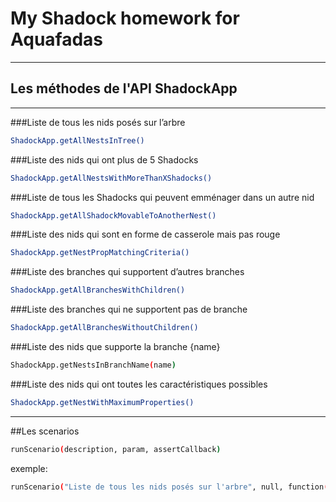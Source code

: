 
My Shadock homework for Aquafadas
=================================
 ---------

## Les méthodes de l'API ShadockApp
------------
###Liste de tous les nids posés sur l’arbre

 ```sh
ShadockApp.getAllNestsInTree()
 ```
###Liste des nids qui ont plus de 5 Shadocks
 ```sh
ShadockApp.getAllNestsWithMoreThanXShadocks()
 ```
###Liste de tous les Shadocks qui peuvent emménager dans un autre nid
```sh
ShadockApp.getAllShadockMovableToAnotherNest()
 ```
###Liste des nids qui sont en forme de casserole mais pas rouge
```sh
ShadockApp.getNestPropMatchingCriteria()
 ```
###Liste des branches qui supportent d’autres branches
```sh
ShadockApp.getAllBranchesWithChildren()
 ```
###Liste des branches qui ne supportent pas de branche
```sh
ShadockApp.getAllBranchesWithoutChildren()
 ```
###Liste des nids que supporte la branche {name}
```sh
ShadockApp.getNestsInBranchName(name)
 ```
###Liste des nids qui ont toutes les caractéristiques possibles
 ```sh
ShadockApp.getNestWithMaximumProperties()
 ```
------------
##Les scenarios

```sh
runScenario(description, param, assertCallback)
 ```
 exemple: 
 ```sh
runScenario("Liste de tous les nids posés sur l'arbre", null, function(){...})
 ```
